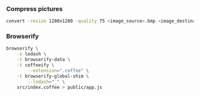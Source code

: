 ### Compress pictures

```bash
convert -resize 1280x1280 -quality 75 <image_source>.bmp <image_destination>.jpg
```

### Browserify

```bash
browserify \
	-x lodash \
	-t browserify-data \
	-t coffeeify \
		--extension=".coffee" \
	-t browserify-global-shim \
		--lodash="_" \
	src/index.coffee > public/app.js
```

